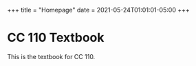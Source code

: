 +++
title = "Homepage"
date = 2021-05-24T01:01:01-05:00
+++

# CC 110 Textbook

This is the textbook for CC 110.
